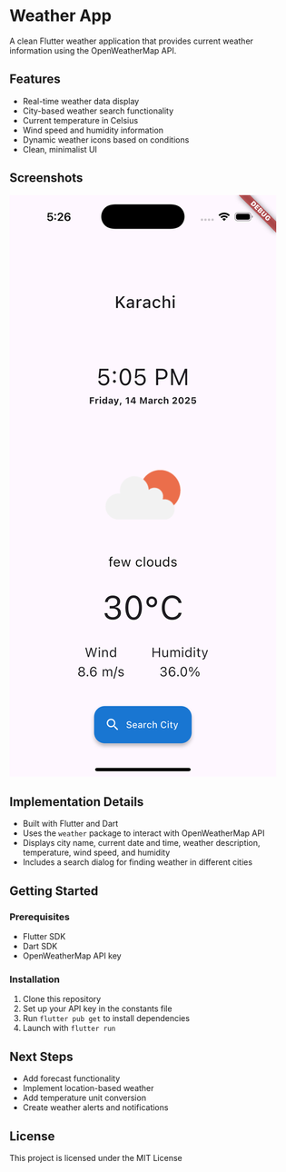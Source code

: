 # Weather App

A clean Flutter weather application that provides current weather information using the OpenWeatherMap API.

## Features

- Real-time weather data display
- City-based weather search functionality
- Current temperature in Celsius
- Wind speed and humidity information
- Dynamic weather icons based on conditions
- Clean, minimalist UI

## Screenshots

![Weather App Screenshot](assets/images/weather_screenshot.png)

## Implementation Details

- Built with Flutter and Dart
- Uses the `weather` package to interact with OpenWeatherMap API
- Displays city name, current date and time, weather description, temperature, wind speed, and humidity
- Includes a search dialog for finding weather in different cities

## Getting Started

### Prerequisites
- Flutter SDK
- Dart SDK
- OpenWeatherMap API key

### Installation
1. Clone this repository
2. Set up your API key in the constants file
3. Run `flutter pub get` to install dependencies
4. Launch with `flutter run`

## Next Steps
- Add forecast functionality
- Implement location-based weather
- Add temperature unit conversion
- Create weather alerts and notifications

## License
This project is licensed under the MIT License